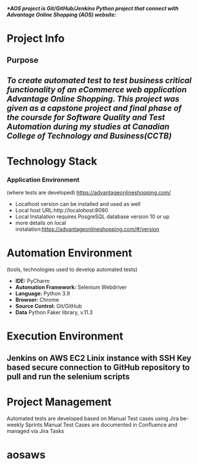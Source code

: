 

####  _*AOS project is Git/GitHub/Jenkins Python project that connect with Advantage Online Shopping (AOS) website:_

#   Project Info

##  Purpose
_To create automated test to test business critical functionality of an eCommerce web application Advantage 
Online Shopping. 
This project was given as a capstone project and final phase of the coursde for Software Quality and Test 
Automation during my studies at Canadian College of Technology and Business(CCTB)_
------------------------------------------------------------------------------------------------
#   Technology Stack
### Application Environment
(where tests are developed) https://advantageonlineshopping.com/
- Localhost version can be installed and used as well
- Local host URL:http://localohost:8080
- Local Instalation requires PosgreSQL database version 10 or up
- more details on local instalation:https://advantageonlineshopping.com/#/version

#   Automation Environment
(tools, technologies used to develop automated tests)
- **IDE:** PyCharm
- **Automation Framework:** Selenium Webdriver
- **Language:** Python 3.9
- **Browser:** Chrome
- **Source Control:** Git/GitHub
- **Data** Python Faker library, v.11.3

#   Execution Environment
Jenkins on AWS EC2 Linix instance with SSH Key based secure connection to GitHub repository 
to pull and run the selenium scripts
-------------------------------------------------------------------------------------------------
#   Project Management
Automated tests are developed based on Manual Test cases using Jira be-weekly Sprints
Manual Test Cases are documented in Confluence and managed via Jira Tasks

# aosaws
